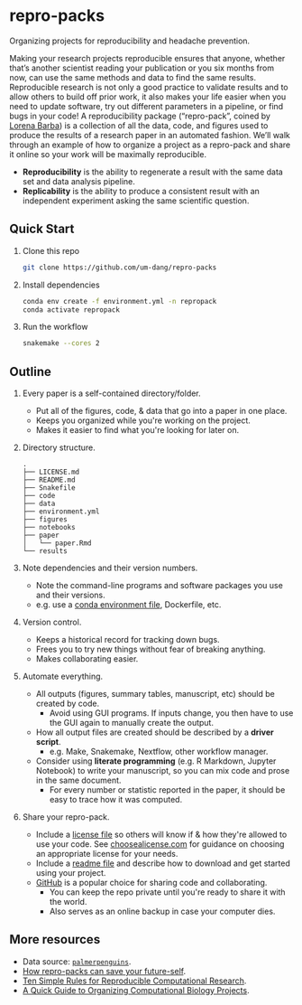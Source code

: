 # repro-packs

Organizing projects for reproducibility and headache prevention.

Making your research projects reproducible ensures that anyone,
whether that’s another scientist reading your publication or you six months from now,
can use the same methods and data to find the same results.
Reproducible research is not only a good practice to validate results and to allow others to build off prior work,
it also makes your life easier when you need to update software,
try out different parameters in a pipeline, or find bugs in your code!
A reproducibility package (“repro-pack”, coined by [Lorena Barba](https://lorenabarba.com/))
is a collection of all the data, code, and figures used to produce the results of a research paper in an automated fashion.
We’ll walk through an example of how to organize a project as a repro-pack and
share it online so your work will be maximally reproducible.


- **Reproducibility** is the ability to regenerate a result with the same data set and data analysis pipeline.
- **Replicability** is the ability to produce a consistent result with an independent experiment asking the same scientific question.

## Quick Start

1. Clone this repo
    ``` sh
    git clone https://github.com/um-dang/repro-packs
    ```

1. Install dependencies
    ``` sh
    conda env create -f environment.yml -n repropack
    conda activate repropack
    ```

1. Run the workflow
    ``` sh
    snakemake --cores 2
    ```

## Outline

1. Every paper is a self-contained directory/folder.
    - Put all of the figures, code, & data that go into a paper in one place.
    - Keeps you organized while you're working on the project.
    - Makes it easier to find what you're looking for later on.

1. Directory structure.

    ```
    .
    ├── LICENSE.md
    ├── README.md
    ├── Snakefile
    ├── code
    ├── data
    ├── environment.yml
    ├── figures
    ├── notebooks
    ├── paper
    │   └── paper.Rmd
    └── results
    ```

1. Note dependencies and their version numbers.
    - Note the command-line programs and software packages you use and their versions.
    - e.g. use a [conda environment file](environment.yml), Dockerfile, etc.

1. Version control.
    - Keeps a historical record for tracking down bugs.
    - Frees you to try new things without fear of breaking anything.
    - Makes collaborating easier.

1. Automate everything.
    - All outputs (figures, summary tables, manuscript, etc) should be created by code.
        - Avoid using GUI programs. If inputs change, you then have to use the GUI again to manually create the output.
    - How all output files are created should be described by a **driver script**.
        - e.g. Make, Snakemake, Nextflow, other workflow manager.
    - Consider using **literate programming** (e.g. R Markdown, Jupyter Notebook) to write your manuscript, so you can mix code and prose in the same document.
        - For every number or statistic reported in the paper, it should be easy to trace how it was computed.

1. Share your repro-pack.
    - Include a [license file](LICENSE.md) so others will know if & how they're allowed to use your code. See [choosealicense.com](https://choosealicense.com/) for guidance on choosing an appropriate license for your needs.
    - Include a [readme file](README.md) and describe how to download and get started using your project.
    - [GitHub](https://github.com) is a popular choice for sharing code and collaborating.
        - You can keep the repo private until you're ready to share it with the world.
        - Also serves as an online backup in case your computer dies.

## More resources

- Data source: [`palmerpenguins`](https://education.rstudio.com/blog/2020/07/palmerpenguins-cran/).
- [How repro-packs can save your future-self](https://lorenabarba.com/blog/how-repro-packs-can-save-your-future-self/).
- [Ten Simple Rules for Reproducible Computational Research](https://journals.plos.org/ploscompbiol/article?id=10.1371/journal.pcbi.1003285).
- [A Quick Guide to Organizing Computational Biology Projects](https://journals.plos.org/ploscompbiol/article?id=10.1371/journal.pcbi.1000424).